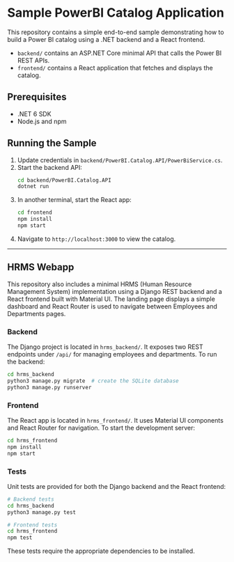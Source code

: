 # Sample PowerBI Catalog Application

This repository contains a simple end-to-end sample demonstrating how to build a Power BI catalog using a .NET backend and a React frontend.

- `backend/` contains an ASP.NET Core minimal API that calls the Power BI REST APIs.
- `frontend/` contains a React application that fetches and displays the catalog.

## Prerequisites

- .NET 6 SDK
- Node.js and npm

## Running the Sample

1. Update credentials in `backend/PowerBI.Catalog.API/PowerBiService.cs`.
2. Start the backend API:
   ```bash
   cd backend/PowerBI.Catalog.API
   dotnet run
   ```
3. In another terminal, start the React app:
   ```bash
   cd frontend
   npm install
   npm start
   ```
4. Navigate to `http://localhost:3000` to view the catalog.

---

## HRMS Webapp

This repository also includes a minimal HRMS (Human Resource Management System) implementation using a Django REST backend and a React frontend built with Material UI. The landing page displays a simple dashboard and React Router is used to navigate between Employees and Departments pages.

### Backend

The Django project is located in `hrms_backend/`. It exposes two REST endpoints under `/api/` for managing employees and departments. To run the backend:

```bash
cd hrms_backend
python3 manage.py migrate  # create the SQLite database
python3 manage.py runserver
```

### Frontend

The React app is located in `hrms_frontend/`. It uses Material UI components and React Router for navigation. To start the development server:

```bash
cd hrms_frontend
npm install
npm start
```

### Tests

Unit tests are provided for both the Django backend and the React frontend:

```bash
# Backend tests
cd hrms_backend
python3 manage.py test

# Frontend tests
cd hrms_frontend
npm test
```

These tests require the appropriate dependencies to be installed.

